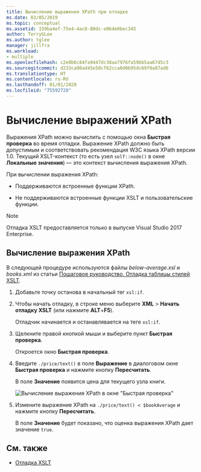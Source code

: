 ```yaml
---
title: Вычисление выражения XPath при отладке
ms.date: 03/05/2019
ms.topic: conceptual
ms.assetid: 159ba4ef-75e4-4ac8-80dc-e064e0bec345
author: TerryGLee
ms.author: tglee
manager: jillfra
ms.workload:
- multiple
ms.openlocfilehash: c2e0b6c84fa9447dc38aa7976fa59bb5aa67d5c3
ms.sourcegitcommit: d233ca00ad45e50cf62cca0d0b95dc69f0a87ad6
ms.translationtype: HT
ms.contentlocale: ru-RU
ms.lasthandoff: 01/01/2020
ms.locfileid: "75592728"
---
```

# <a name="evaluate-xpath-expressions"></a>Вычисление выражений XPath

Выражения XPath можно вычислить с помощью окна **Быстрая проверка** во время отладки. Выражение XPath должно быть допустимым и соответствовать рекомендация W3C языка XPath версии 1.0. Текущий XSLT-контекст (то есть узел `self::node()` в окне **Локальные значения**) — это контекст вычисления выражения XPath.

При вычислении выражения XPath:

- Поддерживаются встроенные функции XPath.

- Не поддерживаются встроенные функции XSLT и пользовательские функции.

> [!NOTE]
> Отладка XSLT предоставляется только в выпуске Visual Studio 2017 Enterprise.

## <a name="evaluate-an-xpath-expression"></a>Вычисление выражения XPath

В следующей процедуре используются файлы *below-average.xsl* и *books.xml* из статьи [Пошаговое руководство. Отладка таблицы стилей XSLT](../xml-tools/walkthrough-debug-an-xslt-style-sheet.md#sample-files).

1. Добавьте точку останова в начальный тег `xsl:if`.

2. Чтобы начать отладку, в строке меню выберите **XML** > **Начать отладку XSLT** (или нажмите **ALT**+**F5**).

   Отладчик начинается и останавлявается на теге `xsl:if`.

3. Щелкните правой кнопкой мыши и выберите пункт **Быстрая проверка**.

   Откроется окно **Быстрая проверка**.

4. Введите `./price/text()` в поле **Выражение** в диалоговом окне **Быстрая проверка** и нажмите кнопку **Пересчитать**.

   В поле **Значение** появится цена для текущего узла книги.

   ![Вычисление выражения XPath в окне "Быстрая проверка"](media/quickwatch-price.png)

5. Измените выражение XPath на `./price/text() < $bookAverage` и нажмите кнопку **Пересчитать**.

   В поле **Значение** будет показано, что оценка выражения XPath дает значение `true`.

## <a name="see-also"></a>См. также

- [Отладка XSLT](../xml-tools/debugging-xslt.md)
